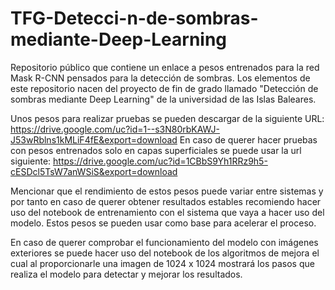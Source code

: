 # TFG-Detecci-n-de-sombras-mediante-Deep-Learning
Repositorio público que contiene un enlace a pesos entrenados para la red Mask R-CNN pensados para la detección de sombras. Los elementos de este repositorio nacen del proyecto de fin de grado llamado "Detección de sombras mediante Deep Learning" de la universidad de las Islas Baleares.

Unos pesos para realizar pruebas se pueden descargar de la siguiente URL: https://drive.google.com/uc?id=1--s3N80rbKAWJ-J53wRblns1kMLiF4fE&export=download
En caso de querer hacer pruebas con pesos entrenados solo en capas superficiales se puede usar la url siguiente: https://drive.google.com/uc?id=1CBbS9Yh1RRz9h5-cESDcl5TsW7anWSiS&export=download

Mencionar que el rendimiento de estos pesos puede variar entre sistemas y por tanto en caso de querer obtener resultados estables recomiendo hacer uso del notebook de entrenamiento con el sistema que vaya a hacer uso del modelo. Estos pesos se pueden usar como base para acelerar el proceso.

En caso de querer comprobar el funcionamiento del modelo con imágenes exteriores se puede hacer uso del notebook de los algoritmos de mejora el cual al proporcionarle una imagen de 1024 x 1024 mostrará los pasos que realiza el modelo para detectar y mejorar los resultados.
